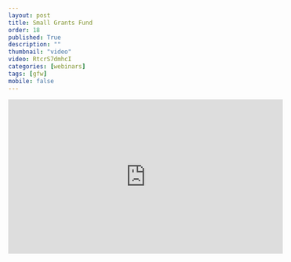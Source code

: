 ```yaml
---
layout: post
title: Small Grants Fund
order: 18
published: True
description: ""
thumbnail: "video"
video: RtcrS7dmhcI
categories: [webinars]
tags: [gfw]
mobile: false
---
```





<div id="desktopContent" class="content">
  <div class="video">
    <iframe width="560" height="315" src="https://www.youtube.com/embed/RtcrS7dmhcI" frameborder="0" allowfullscreen></iframe>
  </div>
</div>

<div id="mobileContent" class="content">
</div>
